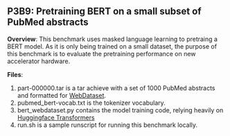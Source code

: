 ## P3B9: Pretraining BERT on a small subset of PubMed abstracts

**Overview**: This benchmark uses masked language learning to pretraing a BERT model. As it is only being trained on a small dataset, the purpose of this benchmark is to evaluate the pretraining performance on new accelerator hardware.

**Files**: 

1. part-000000.tar is a tar achieve with a set of 1000 PubMed abstracts and formatted for [WebDataset](https://github.com/webdataset/webdataset).
2. pubmed_bert-vocab.txt is the tokenizer vocabulary.
3. bert_webdataset.py contains the model training code, relying heavily on [Huggingface Transformers](https://github.com/huggingface/transformers)
4. run.sh is a sample runscript for running this benchmark locally.

